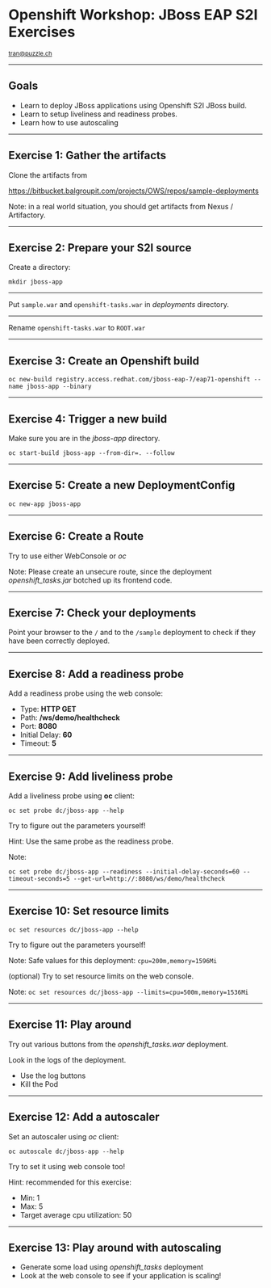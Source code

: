 # Openshift Workshop: JBoss EAP S2I Exercises

<small>tran@puzzle.ch</small>

<!-- .slide: class="master01" -->

---

## Goals

* Learn to deploy JBoss applications using Openshift S2I JBoss build.
* Learn to setup liveliness and readiness probes.
* Learn how to use autoscaling

---

## Exercise 1: Gather the artifacts

Clone the artifacts from 

https://bitbucket.balgroupit.com/projects/OWS/repos/sample-deployments

Note: in a real world situation, you should get artifacts from Nexus / Artifactory.

---

## Exercise 2: Prepare your S2I source

Create a directory:

`mkdir jboss-app`

----

Put `sample.war` and `openshift-tasks.war` in *deployments* directory.

----

Rename `openshift-tasks.war` to `ROOT.war`

---

## Exercise 3: Create an Openshift build

`oc new-build registry.access.redhat.com/jboss-eap-7/eap71-openshift --name jboss-app --binary`

---

## Exercise 4: Trigger a new build

Make sure you are in the *jboss-app* directory.

`oc start-build jboss-app --from-dir=. --follow`

---

## Exercise 5: Create a new DeploymentConfig

`oc new-app jboss-app`

---

## Exercise 6: Create a Route

Try to use either WebConsole or *oc*

Note: Please create an unsecure route, since the deployment *openshift_tasks.jar* botched up its frontend code.

---

## Exercise 7: Check your deployments

Point your browser to the `/` and to the `/sample` deployment to check if they have been correctly deployed.

---

## Exercise 8: Add a readiness probe

Add a readiness probe using the web console:

* Type: **HTTP GET**
* Path: **/ws/demo/healthcheck**
* Port: **8080**
* Initial Delay: **60**
* Timeout: **5**


---

## Exercise 9: Add liveliness probe

Add a liveliness probe using **oc** client:

`oc set probe dc/jboss-app --help`

Try to figure out the parameters yourself!

Hint: Use the same probe as the readiness probe.

Note: 

`oc set probe dc/jboss-app --readiness --initial-delay-seconds=60 --timeout-seconds=5 --get-url=http://:8080/ws/demo/healthcheck`

---

## Exercise 10: Set resource limits

`oc set resources dc/jboss-app --help`

Try to figure out the parameters yourself!

Note: Safe values for this deployment: `cpu=200m,memory=1596Mi`

(optional) Try to set resource limits on the web console.

Note: `oc set resources dc/jboss-app --limits=cpu=500m,memory=1536Mi`

---

## Exercise 11: Play around

Try out various buttons from the *openshift_tasks.war* deployment.

Look in the logs of the deployment.

* Use the log buttons
* Kill the Pod

---

## Exercise 12: Add a autoscaler

Set an autoscaler using *oc* client:

`oc autoscale dc/jboss-app --help`

Try to set it using web console too!

Hint: recommended for this exercise:
* Min: 1
* Max: 5
* Target average cpu utilization: 50

---

## Exercise 13: Play around with autoscaling

* Generate some load using *openshift_tasks* deployment
* Look at the web console to see if your application is scaling!
